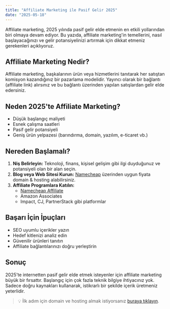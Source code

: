 ```yaml
---
title: "Affiliate Marketing ile Pasif Gelir 2025"
date: "2025-05-18"
---
```


Affiliate marketing, 2025 yılında pasif gelir elde etmenin en etkili yollarından biri olmaya devam ediyor. Bu yazıda, affiliate marketing'in temellerini, nasıl başlayacağınızı ve gelir potansiyelinizi artırmak için dikkat etmeniz gerekenleri açıklıyoruz.

## Affiliate Marketing Nedir?

Affiliate marketing, başkalarının ürün veya hizmetlerini tanıtarak her satıştan komisyon kazandığınız bir pazarlama modelidir. Yayıncı olarak bir bağlantı (affiliate link) alırsınız ve bu bağlantı üzerinden yapılan satışlardan gelir elde edersiniz.

## Neden 2025'te Affiliate Marketing?

- Düşük başlangıç maliyeti
- Esnek çalışma saatleri
- Pasif gelir potansiyeli
- Geniş ürün yelpazesi (barındırma, domain, yazılım, e-ticaret vb.)

## Nereden Başlamalı?

1. **Niş Belirleyin:** Teknoloji, finans, kişisel gelişim gibi ilgi duyduğunuz ve potansiyeli olan bir alan seçin.
2. **Blog veya Web Sitesi Kurun:** [Namecheap](https://www.namecheap.com/?aff=yourid) üzerinden uygun fiyata domain & hosting alabilirsiniz.
3. **Affiliate Programlara Katılın:**
   - [Namecheap Affiliate](https://www.namecheap.com/affiliates/?aff=yourid)
   - Amazon Associates
   - Impact, CJ, PartnerStack gibi platformlar

## Başarı İçin İpuçları

- SEO uyumlu içerikler yazın
- Hedef kitlenizi analiz edin
- Güvenilir ürünleri tanıtın
- Affiliate bağlantılarınızı doğru yerleştirin

## Sonuç

2025'te internetten pasif gelir elde etmek isteyenler için affiliate marketing büyük bir fırsattır. Başlangıç için çok fazla teknik bilgiye ihtiyacınız yok. Sadece doğru kaynakları kullanarak, istikrarlı bir şekilde içerik üretmeniz yeterlidir.

> 💡 İlk adım için domain ve hosting almak istiyorsanız [buraya tıklayın](https://www.namecheap.com/?aff=yourid).
